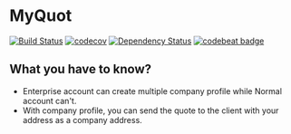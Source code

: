 # MyQuot

[![Build Status](https://travis-ci.org/rubiest/myquot.svg?branch=master)](https://travis-ci.org/rubiest/myquot) [![codecov](https://codecov.io/gh/rubiest/myquot/branch/master/graph/badge.svg)](https://codecov.io/gh/rubiest/myquot) [![Dependency Status](https://gemnasium.com/badges/github.com/rubiest/myquot.svg)](https://gemnasium.com/github.com/rubiest/myquot) [![codebeat badge](https://codebeat.co/badges/96b2c135-a5cc-4fd2-a859-367727d841ae)](https://codebeat.co/projects/github-com-rubiest-myquot-master)

## What you have to know?

- Enterprise account can create multiple company profile while Normal account can't.
- With company profile, you can send the quote to the client with your address as a company address.
